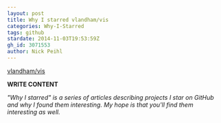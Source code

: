 ```yaml
---
layout: post
title: Why I starred vlandham/vis
categories: Why-I-Starred
tags: github
stardate: 2014-11-03T19:53:59Z
gh_id: 3071553
author: Nick Peihl
---
```


[vlandham/vis](https://github.com/vlandham/vis)

**WRITE CONTENT**

*"Why I starred" is a series of articles describing projects I star on GitHub and why I found them interesting. My hope is that you'll find them interesting as well.*

